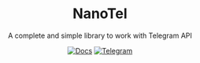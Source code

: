 <div align="center">

# NanoTel

A complete and simple library to work with Telegram API

[![Docs](https://img.shields.io/badge/Docs-Read-blue?style=for-the-badge&logo=readthedocs)](https://nestcode.org)
[![Telegram](https://img.shields.io/badge/Telegram-Channel-26A5E4?style=for-the-badge&logo=telegram)](https://t.me/NanoTelCh)

</div>
